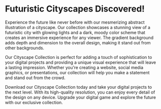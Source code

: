 <!--font:Poppins-->

# Futuristic Cityscapes Discovered!

Experience the future like never before with our mesmerizing abstract illustration of a cityscape. Our collection showcases a stunning view of a futuristic city with glowing lights and a dark, moody color scheme that creates an immersive experience for any viewer. The gradient background adds depth and dimension to the overall design, making it stand out from other backgrounds.

Our Cityscape Collection is perfect for adding a touch of sophistication to your digital projects and providing a unique visual experience that will leave a lasting impression. Whether you're creating a website, social media graphics, or presentations, our collection will help you make a statement and stand out from the crowd.

Download our Cityscape Collection today and take your digital projects to the next level. With its high-quality resolution, you can enjoy every detail of the design on any device. Upgrade your digital game and explore the future with our exclusive collection.

<!--

Write me markdown content of website with wallpaper:

"A wallpaper featuring an abstract illustration of a futuristic cityscape, with glowing lights and a dark and moody color scheme, set against a gradient background."

The header of the page should not be copy of the text but rather a real content of the website which is using this wallpaper.


---


# Welcome to our Futuristic Cityscape Wallpaper Collection

Transform your desktop or mobile screen with our stunning wallpaper featuring an abstract illustration of a futuristic cityscape. The wallpaper showcases a mesmerizing view of glowing lights and a dark, moody color scheme that creates an immersive experience for any viewer.

Our wallpaper is designed to add a touch of sophistication to your screen and provide a unique visual experience that will leave you in awe. The gradient background adds depth and dimension to the overall design, making it stand out from other wallpapers.

Download our Futuristic Cityscape Wallpaper today and take your screen to the next level. With its high-quality resolution, you can enjoy every detail of the design on any device. Upgrade your screen and make a statement with our exclusive wallpaper collection.


---


Heading should not include word "wallpaper". The website should not be about the wallpaper itself, wallpaper is just a related background, rewrite whole content.


---


# Welcome to our Futuristic Cityscape Collection

Step into the future with our mesmerizing abstract illustration of a futuristic cityscape. Our collection features a stunning view of a cityscape with glowing lights and a dark, moody color scheme that creates an immersive experience for any viewer. The gradient background adds depth and dimension to the overall design, making it stand out from other backgrounds.

Our Futuristic Cityscape Collection is designed to add a touch of sophistication to your digital projects and provide a unique visual experience that will leave you in awe. Whether you're creating a website, social media graphics, or presentations, our collection will help you make a statement and stand out from the crowd.

Download our Futuristic Cityscape Collection today and take your digital projects to the next level. With its high-quality resolution, you can enjoy every detail of the design on any device. Upgrade your digital game and step into the future with our exclusive collection.


---


Heading is too long, rewrite whole content.


---


# Discover the Futuristic Cityscape Collection

Experience the future with our stunning abstract illustration of a futuristic cityscape. Our collection showcases a mesmerizing view of a cityscape with glowing lights and a dark, moody color scheme that creates an immersive experience for any viewer. The gradient background adds depth and dimension to the overall design, making it stand out from other backgrounds.

Our Futuristic Cityscape Collection is perfect for adding a touch of sophistication to your digital projects and providing a unique visual experience that will leave a lasting impression. Whether you're creating a website, social media graphics, or presentations, our collection will help you make a statement and stand out from the crowd.

Download our Futuristic Cityscape Collection today and take your digital projects to the next level. With its high-quality resolution, you can enjoy every detail of the design on any device. Upgrade your digital game and discover the future with our exclusive collection.


---


Heading is too long, rewrite whole content.


---


# Explore the Future with Our Cityscape Collection

Experience the future like never before with our mesmerizing abstract illustration of a cityscape. Our collection showcases a stunning view of a futuristic city with glowing lights and a dark, moody color scheme that creates an immersive experience for any viewer. The gradient background adds depth and dimension to the overall design, making it stand out from other backgrounds.

Our Cityscape Collection is perfect for adding a touch of sophistication to your digital projects and providing a unique visual experience that will leave a lasting impression. Whether you're creating a website, social media graphics, or presentations, our collection will help you make a statement and stand out from the crowd.

Download our Cityscape Collection today and take your digital projects to the next level. With its high-quality resolution, you can enjoy every detail of the design on any device. Upgrade your digital game and explore the future with our exclusive collection.


---


Write me a Google font which is best fitting for the website.

Pick from the list:
- Open Sans
- Montserrat
- IBM Plex Sans
- Lobster
- Poppins
- Raleway
- Great Vibes
- Exo 2
- Inter
- Orbitron
- Playfair Display
- Lato
- Barlow Condensed
- Roboto
- Dancing Script
- Alegreya
- Futura


Write just the font name nothing else.


---


Poppins

-->
